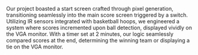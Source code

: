 Our project boasted a start screen crafted through pixel generation, transitioning seamlessly into the main score screen triggered by a switch. Utilizing IR sensors integrated with basketball hoops, we engineered a system where scores incremented upon ball detection, displayed vividly on the VGA monitor. With a timer set at 2 minutes, our logic seamlessly compared scores at the end, determining the winning team or displaying a tie on the VGA monitor.
